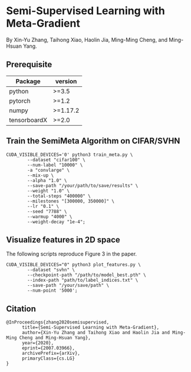 # Semi-Supervised Learning with Meta-Gradient

By Xin-Yu Zhang, Taihong Xiao, Haolin Jia, Ming-Ming Cheng, and Ming-Hsuan Yang.

## Prerequisite

| **Package**    | **version**  |
|----------------|--------------|
| python         |  >=3.5       |
| pytorch        |  >=1.2       |
| numpy          |  >=1.17.2    |
| tensorboardX   |  >=2.0       |

## Train the SemiMeta Algorithm on CIFAR/SVHN

```
CUDA_VISIBLE_DEVICES='0' python3 train_meta.py \
        --dataset "cifar100" \
        --num-label "10000" \
        -a "convlarge" \
        --mix-up \
        --alpha "1.0" \
        --save-path "/your/path/to/save/results" \
        --weight "1.0" \
        --total-steps "400000" \
        --milestones "[300000, 350000]" \
        --lr "0.1" \
        --seed "7788" \
        --warmup "4000" \
        --weight-decay "1e-4";
```

## Visualize features in 2D space

The following scripts reproduce Figure 3 in the paper.

```
CUDA_VISIBLE_DEVICES="0" python3 plot_features.py \
        --dataset "svhn" \
        --checkpoint-path "/path/to/model_best.pth" \
        --index-path "path/to/label_indices.txt" \
        --save-path "/your/save/path" \
        --num-point '5000';
```

## Citation

```
@InProceedings{zhang2020semisupervised,
      title={Semi-Supervised Learning with Meta-Gradient}, 
      author={Xin-Yu Zhang and Taihong Xiao and Haolin Jia and Ming-Ming Cheng and Ming-Hsuan Yang},
      year={2020},
      eprint={2007.03966},
      archivePrefix={arXiv},
      primaryClass={cs.LG}
}
```
